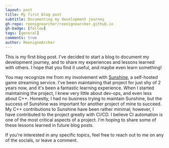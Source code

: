 ```yaml
---
layout: post
title: My first blog post
subtitle: Documenting my development journey
gh-repo: reenignearcher/reenignearcher.github.io
gh-badge: [follow]
tags: [general]
comments: true
author: ReenigneArcher
---
```


This is my first blog post. I've decided to start a blog to document my development journey, and to share my
experiences and lessons learned with others. I hope that you find it useful, and maybe even learn something!

You may recognize me from my involvement with [Sunshine](https://github.com/LizardByte/Sunshine), a self-hosted
game streaming service. I've been maintaining that project for just shy of 2 years now, and it's been a fantastic
learning experience. When I started maintaining the project, I knew very little about dev-ops, and even less about
C++. Honestly, I had no business trying to maintain Sunshine, but the success of Sunshine was important for another
project of mine to succeed. My C++ contributions to Sunshine have been rather minimal; however, I have contributed to
the project greatly with CI/CD. I believe CI automation is one of the most critical aspects of a project. I'm hoping
to share some of these lessons learned in future blog posts.

If you're interested in any specific topics, feel free to reach out to me on any of the socials, or leave a comment.
